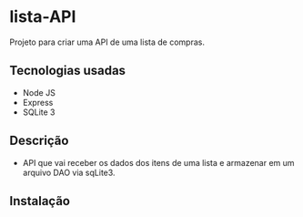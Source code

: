 # lista-API

Projeto para criar uma API de uma lista de compras.

## Tecnologias usadas

* Node JS
* Express
* SQLite 3

## Descrição

* API que vai receber os dados dos itens de uma lista e armazenar em um arquivo DAO via sqLite3.

## Instalação

